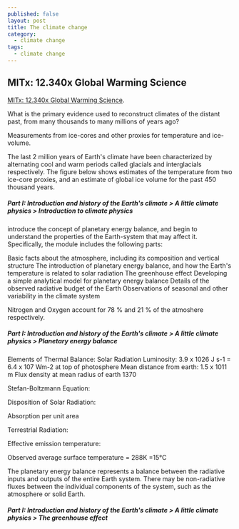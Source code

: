 ```yaml
---
published: false
layout: post
title: The climate change
category:
  - climate change
tags:
  - climate change
---
```

## MITx: 12.340x Global Warming Science

[MITx: 12.340x Global Warming Science](https://courses.edx.org/courses/course-v1:MITx+12.340x_2+1T2016). 

What is the primary evidence used to reconstruct climates of the distant past, from many thousands to many millions of years ago?

Measurements from ice-cores and other proxies for temperature and ice-volume.

The last 2 million years of Earth's climate have been characterized by alternating cool and warm periods called glacials and interglacials respectively. The figure below shows estimates of the temperature from two ice-core proxies, and an estimate of global ice volume for the past 450 thousand years. 


##### Part I: Introduction and history of the Earth's climate > A little climate physics > Introduction to climate physics


introduce the concept of planetary energy balance, and begin to understand the properties of the Earth-system that may affect it. Specifically, the module includes the following parts:

Basic facts about the atmosphere, including its composition and vertical structure
The introduction of planetary energy balance, and how the Earth's temperature is related to solar radiation
The greenhouse effect
Developing a simple analytical model for planetary energy balance
Details of the observed radiative budget of the Earth
Observations of seasonal and other variability in the climate system


Nitrogen and Oxygen account for 78 % and 21 % of the atmoshere respectively.

##### Part I: Introduction and history of the Earth's climate > A little climate physics > Planetary energy balance

Elements of Thermal Balance:
Solar Radiation
Luminosity: 3.9 x 1026 J s-­1 = 6.4 x 107 Wm-­2
at top of photosphere
Mean distance from earth: 1.5 x 1011 m
Flux density at mean radius of earth 1370 


Stefan-Boltzmann Equation:



Disposition of Solar Radiation:


Absorption per unit area


Terrestrial Radiation:

Effective emission temperature:






Observed average surface temperature = 288K =15°C


The planetary energy balance represents a balance between the radiative inputs and outputs of the entire Earth system. There may be non-radiative fluxes between the individual components of the system, such as the atmosphere or solid Earth.

##### Part I: Introduction and history of the Earth's climate > A little climate physics > The greenhouse effect





















